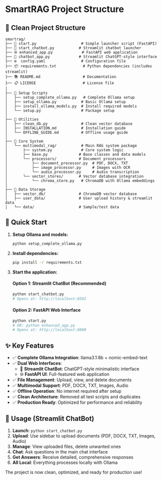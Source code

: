 # SmartRAG Project Structure

## 📁 Clean Project Structure

```
smartrag/
├── 🚀 start.py                    # Simple launcher script (FastAPI)
├── 🤖 start_chatbot.py           # Streamlit chatbot launcher
├── 🌐 enhanced_app.py             # FastAPI web application
├── 💬 chatbot_app.py             # Streamlit ChatGPT-style interface
├── ⚙️  config.yaml                # Configuration file
├── 📦 requirements.txt            # Python dependencies (includes streamlit)
├── 📚 README.md                   # Documentation
├── 📋 LICENSE                     # License file
│
├── 🔧 Setup Scripts
│   ├── setup_complete_ollama.py   # Complete Ollama setup
│   ├── setup_ollama.py           # Basic Ollama setup
│   ├── install_ollama_models.py  # Install required models
│   └── setup.py                  # Package setup
│
├── 🧹 Utilities
│   ├── clean_db.py               # Clean vector database
│   ├── INSTALLATION.md           # Installation guide
│   └── OFFLINE_GUIDE.md          # Offline usage guide
│
├── 🧠 Core System
│   └── multimodal_rag/           # Main RAG system package
│       ├── system.py             # Core system logic
│       ├── base.py              # Base classes and data models
│       └── processors/          # Document processors
│           ├── document_processor.py  # PDF, DOCX, TXT
│           ├── image_processor.py     # Images with OCR
│           └── audio_processor.py     # Audio transcription
│       └── vector_stores/       # Vector database integration
│           └── chroma_store.py   # ChromaDB with Ollama embeddings
│
├── 💾 Data Storage
│   ├── vector_db/               # ChromaDB vector database
│   ├── user_data/               # User upload history & streamlit data
│   └── data/                    # Sample/test data
```

## 🚀 Quick Start

1. **Setup Ollama and models:**

   ```bash
   python setup_complete_ollama.py
   ```

2. **Install dependencies:**

   ```bash
   pip install -r requirements.txt
   ```

3. **Start the application:**

   #### Option 1: Streamlit ChatBot (Recommended)

   ```bash
   python start_chatbot.py
   # Opens at: http://localhost:8501
   ```

   #### Option 2: FastAPI Web Interface

   ```bash
   python start.py
   # OR: python enhanced_app.py
   # Opens at: http://localhost:8000
   ```

## ✨ Key Features

- ✅ **Complete Ollama Integration**: llama3.1:8b + nomic-embed-text
- ✅ **Dual Web Interfaces**:
  - 💬 **Streamlit ChatBot**: ChatGPT-style minimalistic interface
  - 🌐 **FastAPI UI**: Full-featured web application
- ✅ **File Management**: Upload, view, and delete documents
- ✅ **Multimodal Support**: PDF, DOCX, TXT, Images, Audio
- ✅ **Offline Operation**: No internet required after setup
- ✅ **Clean Architecture**: Removed all test scripts and duplicates
- ✅ **Production Ready**: Optimized for performance and reliability

## 🎯 Usage (Streamlit ChatBot)

1. **Launch**: `python start_chatbot.py`
2. **Upload**: Use sidebar to upload documents (PDF, DOCX, TXT, Images, Audio)
3. **Manage**: View uploaded files, delete unwanted ones
4. **Chat**: Ask questions in the main chat interface
5. **Get Answers**: Receive detailed, comprehensive responses
6. **All Local**: Everything processes locally with Ollama

The project is now clean, optimized, and ready for production use!
